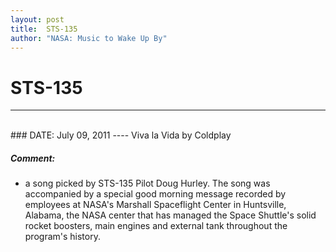 ```yaml
---
layout: post
title:  STS-135
author: "NASA: Music to Wake Up By"
---
```


# STS-135
----
<br/>
### DATE: July 09, 2011
----
Viva la Vida by Coldplay

##### Comment:
* a song picked by STS-135 Pilot Doug Hurley. The song was accompanied by a special good morning message recorded by employees at NASA's Marshall Spaceflight Center in Huntsville, Alabama, the NASA center that has managed the Space Shuttle's solid rocket boosters, main engines and external tank throughout the program's history.
